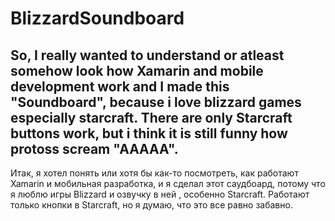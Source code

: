 # BlizzardSoundboard
So, I really wanted to understand or atleast somehow look how Xamarin and mobile development work and I made this "Soundboard", because i love blizzard games especially starcraft. 
There are only Starcraft buttons work, but i think it is still funny how protoss scream "AAAAA".
--------------------------------------------------------------------------------------------------------------------------------------
Итак, я хотел понять или хотя бы как-то посмотреть, как работают Xamarin и мобильная разработка, и я сделал этот саудбоард, потому что я люблю игры Blizzard и озвучку в ней
, особенно Starcraft.
Работают только кнопки в Starcraft, но я думаю, что это все равно забавно.
